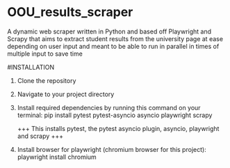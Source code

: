 # OOU_results_scraper
A dynamic web scraper written in Python and based off Playwright and Scrapy that aims to extract student results from the university page at ease depending on user input and meant to be able to run in parallel in times of multiple input to save time 

#INSTALLATION
1. Clone the repository

2. Navigate to your project directory
   
3. Install required dependencies by running this command on your terminal:
   pip install pytest pytest-asyncio asyncio playwright scrapy
   
   +++ This installs pytest, the pytest asyncio plugin, asyncio, playwright and scrapy +++

4. Install browser for playwright (chromium browser for this project):
   playwright install chromium
